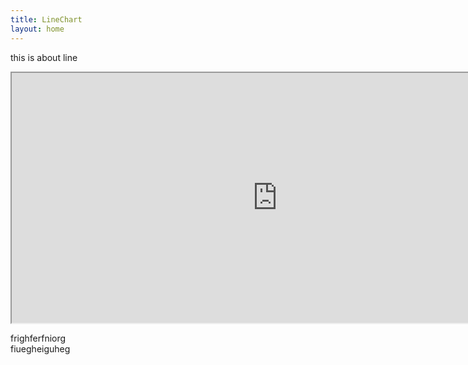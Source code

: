 ```yaml
---
title: LineChart
layout: home
---
```


this is about line

<iframe src="https://raw.githack.com/fenfen22/fenfen22.github.io/main/LinePlot_hide.html" width="850" height="400"></iframe>

<p>
frighferfniorg
<br>
fiuegheiguheg
<br>
</p>
<!-- the link of this plot is :



<!-- https://raw.githack.com/fenfen22/fenfen22.github.io/main/LinePlot_hide.html -->
